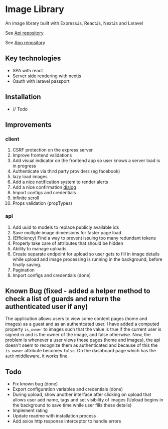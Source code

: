 # Image Library

An image library built with ExpressJs, ReactJs, NextJs and Laravel

See [Api repository](https://github.com/Godofbrowser/laravel-image-library-api)

See [App repository](https://github.com/Godofbrowser/react-image-library-app)

## Key technologies
- SPA with react
- Server side rendering with nextjs
- Oauth with laravel passport

## Installation

-   // Todo

## Improvements

### client
1. CSRF protection on the express server
2. Improve frontend validations
3. Add visual indicator on the frontend app so user knows a server load is in progress
4. Authenticate via third party providers (eg facebook)
5. lazy load images
6. Add a nice notification system to render alerts
7. Add a nice confirmation [dialog](https://github.com/Godofbrowser/vuejs-dialog/)
8. Import configs and credentials
9. infinite scroll
9. Props validation (propTypes)

### api
1. Add uuid to models to replace publicly available ids
2. Save multiple image dimensions for faster page load
3. (Efficiency) Find a way to prevent issuing too many redundant tokens
4. Properly take care of attributes that should be hidden
5. Ability to manage uploads
6. Create separate endpoint for upload so user gets to fill in image details while upload and image processing is running in the background, before finally saving.
7. Pagination
8. Import configs and credentials (done)

## Known Bug (fixed - added a helper method to check a list of guards and return the authenticated user if any)

The application allows users to view some content pages (home and images) as a guest and as an authentcated user.
I have added a computed property `is_owner` to images such that the value is true if the current user is signed in and is the owner of the image, and false otherwise.
Now, the problem is whenever a user views these pages  (home and images), the api doesn't seem to recognize them as authenticated and because of this the `is_owner` attribute becomes `false`. On the dashboard page which has the `auth` middleware, it works fine.

## Todo


- Fix known bug (done)
- Export configuration variables and credentials (done)
- During upload, show another interface after clicking on upload that allows user add name, tags and set visibility of images (Upload begins in the background to save time while user fills these details)
- Implement rating
- Update readme with installation process
- Add axios http response interceptor to handle errors
